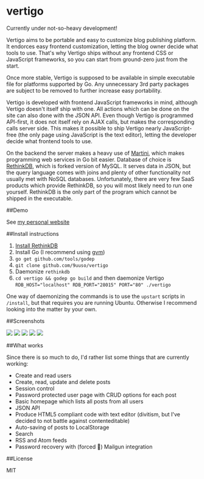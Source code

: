 vertigo
=======

Currently under not-so-heavy development!

Vertigo aims to be portable and easy to customize blog publishing platform. It endorces easy frontend customization, letting the blog owner decide what tools to use. That's why Vertigo ships without any frontend CSS or JavaScript frameworks, so you can start from ground-zero just from the start.

Once more stable, Vertigo is supposed to be available in simple executable file for platforms supported by Go. Any unnecessary 3rd party packages are subject to be removed to further increase easy portability.

Vertigo is developed with frontend JavaScript frameworks in mind, although Vertigo doesn't itself ship with one. All actions which can be done on the site can also done with the JSON API. Even though Vertigo is programmed API-first, it does not itself rely on AJAX calls, but makes the corresponding calls server side. This makes it possible to ship Vertigo nearly JavaScript-free (the only page using JavaScript is the text editor), letting the developer decide what frontend tools to use.

On the backend the server makes a heavy use of [Martini](http://martini.codegangsta.io/), which makes programming web services in Go bit easier. Database of choice is [RethinkDB](http://rethinkdb.com/), which is forked version of MySQL. It serves data in JSON, but the query language comes with joins and plenty of other functionality not usually met with NoSQL databases. Unfortunately, there are very few SaaS products which provide RethinkDB, so you will most likely need to run one yourself. RethinkDB is the only part of the program which cannot be shipped in the executable.

##Demo

See [my personal website](http://www.juusohaavisto.com/)

##Install instructions

1. [Install RethinkDB](http://rethinkdb.com/docs/install/)
2. Install Go (I recommend using [gvm](https://github.com/moovweb/gvm))
3. `go get github.com/tools/godep`
4. `git clone github.com/9uuso/vertigo`
5. Daemonize `rethinkdb`
6. `cd vertigo && godep go build` and then daemonize Vertigo `RDB_HOST="localhost" RDB_PORT="28015" PORT="80" ./vertigo`

One way of daemonizing the commands is to use the `upstart` scripts in `/install`, but that requires you are running Ubuntu. Otherwise I recommend looking into the matter by your own.

##Screenshots

![](http://i.imgur.com/EGlBhjP.png)
![](http://i.imgur.com/0AfvQnW.png)
![](http://i.imgur.com/AeC9xml.png)
![](http://i.imgur.com/rDlM9IX.png)
![](http://i.imgur.com/EwFcRfq.png)

##What works

Since there is so much to do, I'd rather list some things that are currently working:

- Create and read users
- Create, read, update and delete posts
- Session control
- Password protected user page with CRUD options for each post
- Basic homepage which lists all posts from all users
- JSON API
- Produce HTML5 compliant code with text editor (divitism, but I've decided to not battle against contenteditable)
- Auto-saving of posts to LocalStorage
- Search
- RSS and Atom feeds
- Password recovery with (forced :new_moon_with_face:) Mailgun integration

##License

MIT
